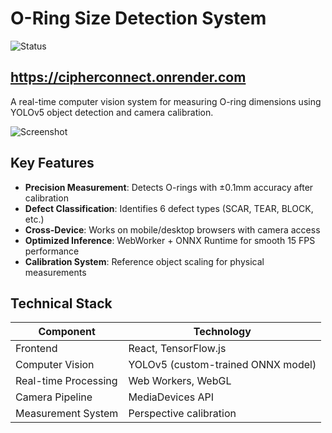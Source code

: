 # O-Ring Size Detection System
![Status](https://img.shields.io/badge/Status-Development-brightgreen)

## <a href="https://cipherconnect.onrender.com" target="_blank">https://cipherconnect.onrender.com</a>


A real-time computer vision system for measuring O-ring dimensions using YOLOv5 object detection and camera calibration.

![Screenshot](./public/screenshot.png)

## Key Features

- **Precision Measurement**: Detects O-rings with ±0.1mm accuracy after calibration
- **Defect Classification**: Identifies 6 defect types (SCAR, TEAR, BLOCK, etc.)
- **Cross-Device**: Works on mobile/desktop browsers with camera access
- **Optimized Inference**: WebWorker + ONNX Runtime for smooth 15 FPS performance
- **Calibration System**: Reference object scaling for physical measurements

## Technical Stack

| Component               | Technology                          |
|-------------------------|-------------------------------------|
| Frontend                | React, TensorFlow.js                |
| Computer Vision         | YOLOv5 (custom-trained ONNX model)  |
| Real-time Processing    | Web Workers, WebGL                 |
| Camera Pipeline         | MediaDevices API                    |
| Measurement System      | Perspective calibration             |


